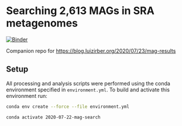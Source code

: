 # Searching 2,613 MAGs in SRA metagenomes

[![Binder](https://mybinder.org/badge_logo.svg)](https://mybinder.org/v2/gh/luizirber/2020-07-22-mag-search/master)

Companion repo for https://blog.luizirber.org/2020/07/23/mag-results

## Setup

All processing and analysis scripts were performed using the conda environment specified in `environment.yml`.
To build and activate this environment run:

```bash
conda env create --force --file environment.yml

conda activate 2020-07-22-mag-search
```
